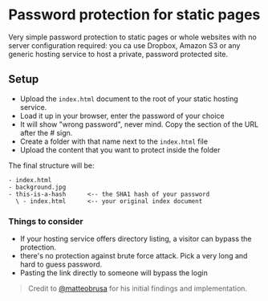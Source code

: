 # Password protection for static pages

Very simple password protection to static pages or whole websites with no server configuration required: you ca use Dropbox, Amazon S3 or any generic hosting service to host a private, password protected site.


## Setup

- Upload the `index.html` document to the root of your static hosting service.
- Load it up in your browser, enter the password of your choice
- It will show "wrong password", never mind. Copy the section of the URL after the # sign.
- Create a folder with that name next to the `index.html` file
- Upload the content that you want to protect inside the folder

The final structure will be:

```
- index.html
- background.jpg
- this-is-a-hash      <-- the SHA1 hash of your password
  \ - index.html      <-- your original index document
```

### Things to consider 

- If your hosting service offers directory listing, a visitor can bypass the protection.
- there's no protection against brute force attack. Pick a very long and hard to guess password.
- Pasting the link directly to someone will bypass the login

> Credit to [@matteobrusa](https://github.com/matteobrusa/Password-protection-for-static-pages) for his initial findings and implementation.
